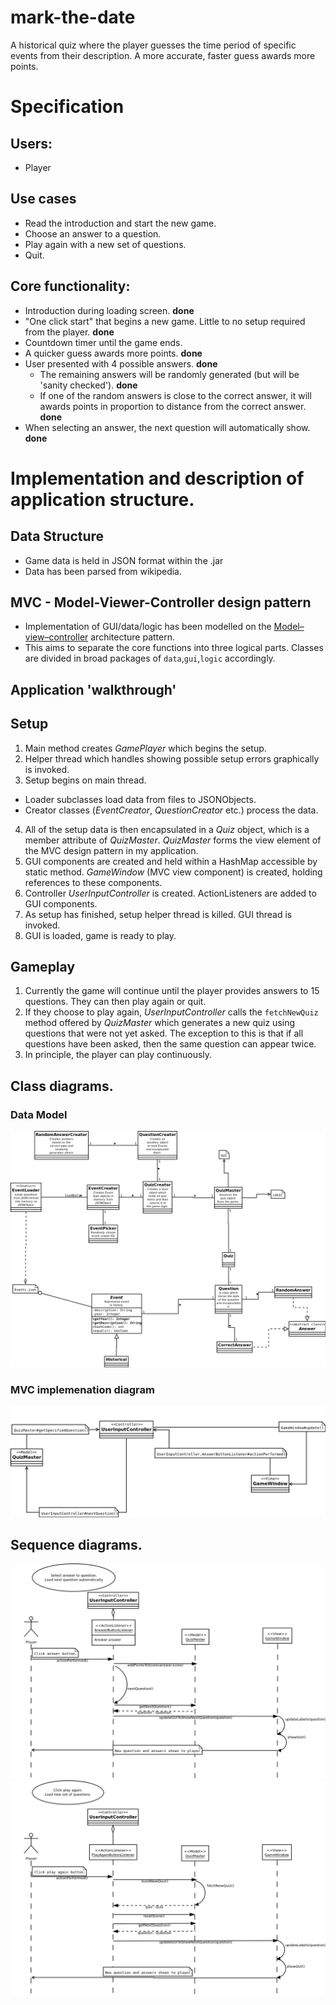 # mark-the-date

A historical quiz where the player guesses the time period of specific events from their description. A more accurate, faster guess awards more points.

# Specification

## Users:

- Player

## Use cases

- Read the introduction and start the new game.
- Choose an answer to a question.
- Play again with a new set of questions.
- Quit.


## Core functionality:

- Introduction during loading screen. __done__
- "One click start" that begins a new game. Little to no setup required from the player. __done__
- Countdown timer until the game ends.
- A quicker guess awards more points. __done__
- User presented with 4 possible answers. __done__
  - The remaining answers will be randomly generated (but will be 'sanity checked'). __done__
  - If one of the random answers is close to the correct answer, it will awards points in proportion to distance from the correct answer. __done__
- When selecting an answer, the next question will automatically show. __done__

# Implementation and description of application structure.

## Data Structure

- Game data is held in JSON format within the .jar
- Data has been parsed from wikipedia.

## MVC - Model-Viewer-Controller design pattern

- Implementation of GUI/data/logic has been modelled on the [Model–view–controller](https://en.wikipedia.org/wiki/Model%E2%80%93view%E2%80%93controller) architecture pattern.
- This aims to separate the core functions into three logical parts. Classes are divided in broad packages of `data`,`gui`,`logic` accordingly.

## Application 'walkthrough'

## Setup
1. Main method creates *GamePlayer* which begins the setup.
2. Helper thread which handles showing possible setup errors graphically is invoked.
3. Setup begins on main thread.
  - Loader subclasses load data from files to JSONObjects.
  - Creator classes (*EventCreator*, *QuestionCreator* etc.) process the data.
4. All of the setup data is then encapsulated in a *Quiz* object, which is a member attribute of *QuizMaster*. *QuizMaster* forms the view element of the MVC design pattern in my application.
5. GUI components are created and held within a HashMap accessible by static method. *GameWindow* (MVC view component) is created, holding references to these components.
6. Controller *UserInputController* is created. ActionListeners are added to GUI components.
7. As setup has finished, setup helper thread is killed. GUI thread is invoked.
8. GUI is loaded, game is ready to play.

## Gameplay
1. Currently the game will continue until the player provides answers to 15 questions. They can then play again or quit.
2. If they choose to play again, *UserInputController* calls the `fetchNewQuiz` method offered by *QuizMaster* which generates a new quiz using questions that were not yet asked. The exception to this is that if all questions have been asked, then the same question can appear twice.
3. In principle, the player can play continuously.

## Class diagrams.
### Data Model
![Data model diagram ()](https://github.com/yherin/mark-the-date/blob/master/documentation/mark-the-date-data.png)
### MVC implemenation diagram
![MVC diagram](https://github.com/yherin/mark-the-date/blob/master/documentation/mvc.png)

## Sequence diagrams.
![userClicksAnswer](https://github.com/yherin/mark-the-date/blob/master/documentation/userClicksAnswer.png)
![userClicksPlayAgain](https://github.com/yherin/mark-the-date/blob/master/documentation/userClicksPlayAgain.png)
